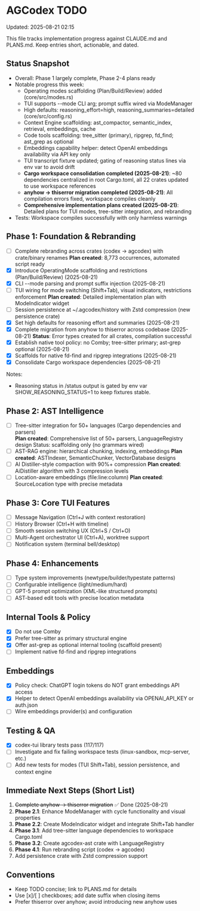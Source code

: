 # AGCodex TODO

Updated: 2025-08-21 02:15

This file tracks implementation progress against CLAUDE.md and PLANS.md. Keep entries short, actionable, and dated.

## Status Snapshot

- Overall: Phase 1 largely complete, Phase 2-4 plans ready
- Notable progress this week:
  - Operating modes scaffolding (Plan/Build/Review) added (core/src/modes.rs)
  - TUI supports --mode CLI arg; prompt suffix wired via ModeManager
  - High defaults: reasoning_effort=high, reasoning_summaries=detailed (core/src/config.rs)
  - Context Engine scaffolding: ast_compactor, semantic_index, retrieval, embeddings, cache
  - Code tools scaffolding: tree_sitter (primary), ripgrep, fd_find; ast_grep as optional
  - Embeddings capability helper: detect OpenAI embeddings availability via API key only
  - TUI transcript fixture updated; gating of reasoning status lines via env var to avoid drift
  - **Cargo workspace consolidation completed (2025-08-21)**: ~80 dependencies centralized in root Cargo.toml, all 22 crates updated to use workspace references
  - **anyhow → thiserror migration completed (2025-08-21)**: All compilation errors fixed, workspace compiles cleanly
  - **Comprehensive implementation plans created (2025-08-21)**: Detailed plans for TUI modes, tree-sitter integration, and rebranding
- Tests: Workspace compiles successfully with only harmless warnings

## Phase 1: Foundation & Rebranding

- [ ] Complete rebranding across crates (codex → agcodex) with crate/binary renames
      **Plan created**: 8,773 occurrences, automated script ready
- [x] Introduce OperatingMode scaffolding and restrictions (Plan/Build/Review) (2025-08-21)
- [x] CLI --mode parsing and prompt suffix injection (2025-08-21)
- [ ] TUI wiring for mode switching (Shift+Tab), visual indicators, restrictions enforcement
      **Plan created**: Detailed implementation plan with ModeIndicator widget
- [ ] Session persistence at ~/.agcodex/history with Zstd compression (new persistence crate)
- [x] Set high defaults for reasoning effort and summaries (2025-08-21)
- [x] Complete migration from anyhow to thiserror across codebase (2025-08-21)
      **Status**: Error types created for all crates, compilation successful
- [x] Establish native tool policy: no Comby; tree-sitter primary; ast-grep optional (2025-08-21)
- [x] Scaffolds for native fd-find and ripgrep integrations (2025-08-21)
- [x] Consolidate Cargo workspace dependencies (2025-08-21)

Notes:

- Reasoning status in /status output is gated by env var SHOW_REASONING_STATUS=1 to keep fixtures stable.

## Phase 2: AST Intelligence

- [ ] Tree-sitter integration for 50+ languages (Cargo dependencies and parsers)  
      **Plan created**: Comprehensive list of 50+ parsers, LanguageRegistry design
      Status: scaffolding only (no grammars wired)
- [ ] AST-RAG engine: hierarchical chunking, indexing, embeddings
      **Plan created**: ASTIndexer, SemanticChunker, VectorDatabase designs
- [ ] AI Distiller-style compaction with 90%+ compression
      **Plan created**: AiDistiller algorithm with 3 compression levels
- [ ] Location-aware embeddings (file:line:column)
      **Plan created**: SourceLocation type with precise metadata

## Phase 3: Core TUI Features

- [ ] Message Navigation (Ctrl+J with context restoration)
- [ ] History Browser (Ctrl+H with timeline)
- [ ] Smooth session switching UX (Ctrl+S / Ctrl+O)
- [ ] Multi-Agent orchestrator UI (Ctrl+A), worktree support
- [ ] Notification system (terminal bell/desktop)

## Phase 4: Enhancements

- [ ] Type system improvements (newtype/builder/typestate patterns)
- [ ] Configurable intelligence (light/medium/hard)
- [ ] GPT-5 prompt optimization (XML-like structured prompts)
- [ ] AST-based edit tools with precise location metadata

## Internal Tools & Policy

- [x] Do not use Comby
- [x] Prefer tree-sitter as primary structural engine
- [x] Offer ast-grep as optional internal tooling (scaffold present)
- [ ] Implement native fd-find and ripgrep integrations

## Embeddings

- [x] Policy check: ChatGPT login tokens do NOT grant embeddings API access
- [x] Helper to detect OpenAI embeddings availability via OPENAI_API_KEY or auth.json
- [ ] Wire embeddings provider(s) and configuration

## Testing & QA

- [x] codex-tui library tests pass (117/117)
- [ ] Investigate and fix failing workspace tests (linux-sandbox, mcp-server, etc.)
- [ ] Add new tests for modes (TUI Shift+Tab), session persistence, and context engine

## Immediate Next Steps (Short List)

1. ~~Complete anyhow → thiserror migration~~ ✅ Done (2025-08-21)
2. **Phase 2.1**: Enhance ModeManager with cycle functionality and visual properties
3. **Phase 2.2**: Create ModeIndicator widget and integrate Shift+Tab handler
4. **Phase 3.1**: Add tree-sitter language dependencies to workspace Cargo.toml
5. **Phase 3.2**: Create agcodex-ast crate with LanguageRegistry
6. **Phase 4.1**: Run rebranding script (codex → agcodex)
7. Add persistence crate with Zstd compression support

## Conventions

- Keep TODO concise; link to PLANS.md for details
- Use [x]/[ ] checkboxes; add date suffix when closing items
- Prefer thiserror over anyhow; avoid introducing new anyhow uses
